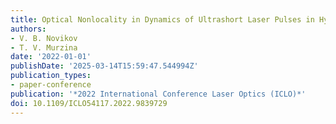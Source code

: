 ```yaml
---
title: Optical Nonlocality in Dynamics of Ultrashort Laser Pulses in Hyperbolic Metamaterials
authors:
- V. B. Novikov
- T. V. Murzina
date: '2022-01-01'
publishDate: '2025-03-14T15:59:47.544994Z'
publication_types:
- paper-conference
publication: '*2022 International Conference Laser Optics (ICLO)*'
doi: 10.1109/ICLO54117.2022.9839729
---
```


